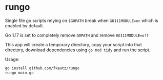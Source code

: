 # rungo

Single file go scripts relying on `$GOPATH` break when `GO111MODULE=on` which is enabled by default.

Go 1.17 is set to completely remove `GOPATH` and remove `GO111MODULE=off`

This app will create a temporary directory, copy your script into that directory, download dependencies using `go mod tidy` and run the script.

Usage:

```sh
go install github.com/fkautz/rungo
rungo main.go
```
